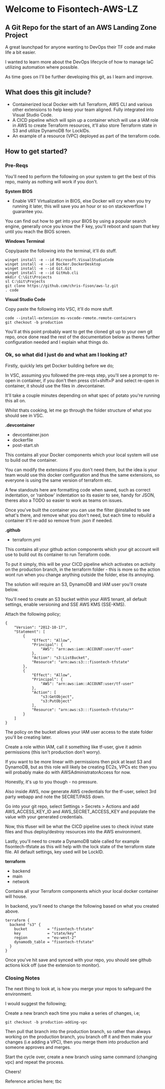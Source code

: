 # Welcome to Fisontech-AWS-LZ

## A Git Repo for the start of an AWS Landing Zone Project

A great launchpad for anyone wanting to DevOps their TF code and make life a bit easier.

I wanted to learn more about the DevOps lifecycle of how to manage IaC utilizing automation where possible.

As time goes on I'll be further developing this git, as I learn and improve.

## What does this git include?

- Containerized local Docker with full Terraform, AWS CLI and various other extensions to help keep your team aligned. Fully integrated into Visual Studio Code.
- A CICD pipeline which will spin up a container which will use a IAM role in AWS to create Terraform resources, it'll also store Terraform state in S3 and utilize DynamoDB for LockIDs.
- An example of a resource (VPC) deployed as part of the terraform code.

## How to get started?

### Pre-Reqs

You'll need to perform the following on your system to get the best of this repo, mainly as nothing will work if you don't.

**System BIOS**

 - Enable VRT Virtualization in BIOS, else Docker will cry when you try running it later, this will save you an hour or so on stackoverflow I guarantee you.

You can find out how to get into your BIOS by using a popular search engine, generally once you know the F key, you'll reboot and spam that key until you reach the BIOS screen.

**Windows Terminal**

Copy/paste the following into the terminal, it'll do stuff.

```
winget install -e --id Microsoft.VisualStudioCode
winget install -e --id Docker.DockerDesktop
winget install -e --id Git.Git
winget install -e --id GitHub.cli
mkdir C:\Git\Projects
sl C:\Git\Projects
git clone https://github.com/chris-fison/aws-lz.git
. code
```

**Visual Studio Code**


Copy paste the following into VSC, it'll do more stuff.

```
code --install-extension ms-vscode-remote.remote-containers
git checkout -b production
```

You'll at this point probably want to get the cloned git up to your own git repo, once done read the rest of the documentation below as theres further configuration needed and I explain what things do.

### Ok, so what did I just do and what am I looking at?

Firstly, quickly lets get Docker building before we do;

In VSC, assuming you followed the pre-reqs step, you'll see a prompt to re-open in container, if you don't then press ctrl+shift+P and select re-open in container, it should use the files in .devcontainer.

It'll take a couple minutes depending on what spec of potato you're running this all on.

Whilst thats cooking, let me go through the folder structure of what you should see in VSC.

**.devcontainer**

 - devcontainer.json 
 - dockerfile
 - post-start.sh

This contains all your Docker components which your local system will use to build out the container.

You can modify the extensions if you don't need them, but the idea is your team would use this docker configuration and thus the same extensions, so everyone is using the same version of terraform etc.

A few standouts here are formatting code when saved, such as correct indentation, or 'rainbow' indentation so its easier to see, handy for JSON, theres also a TODO so easier to work as teams on issues. 

Once you've built the container you can use the filter @installed to see what's there, and remove what you don't need, but each time to rebuild a container it'll re-add so remove from .json if needed.

**.github**

 - terraform.yml

This contains all your github action components which your git account will use to build out its container to run Terraform code.

To put it simply, this will be your CICD pipeline which activates on activity on the production branch, in the terraform folder - this is more so the action wont run when you change anything outside the folder, else its annoying.

The solution will require an S3, DynamoDB and IAM user you'll create below.

You'll need to create an S3 bucket within your AWS tenant, all default settings, enable versioning and SSE AWS KMS (SSE-KMS).

Attach the following policy;

```
{
    "Version": "2012-10-17",
    "Statement": [
        {
            "Effect": "Allow",
            "Principal": {
                "AWS": "arn:aws:iam::ACCOUNT:user/tf-user"
            },
            "Action": "s3:ListBucket",
            "Resource": "arn:aws:s3:::fisontech-tfstate"
        },
        {
            "Effect": "Allow",
            "Principal": {
                "AWS": "arn:aws:iam::ACCOUNT:user/tf-user"
            },
            "Action": [
                "s3:GetObject",
                "s3:PutObject"
            ],
            "Resource": "arn:aws:s3:::fisontech-tfstate/*"
        }
    ]
}
```

The policy on the bucket allows your IAM user access to the state folder you'll be creating later.

Create a role within IAM, call it something like tf-user, give it admin permissions (this isn't production don't worry).

If you want to be more linear with permissions then pick at least S3 and DynamoDB, but as this role will likely be creating EC2s, VPCs etc then you will probably make do with AWSAdministratorAccess for now. 

Honestly, it's up to you though - no pressure.

Also inside AWS, now generate AWS credentials for the tf-user, select 3rd party webapp and note the SECRET/PASS down.

Go into your git repo, select Settings > Secrets > Actions and add AWS_ACCESS_KEY_ID and AWS_SECRET_ACCESS_KEY and populate the value with your generated credentials.

Now, this tfuser will be what the CICD pipeline uses to check in/out state files and thus deploy/destroy resources into the AWS environment.

Lastly, you'll need to create a DynamoDB table called for example fisontech-tfstate as this will help with the lock state of the terraform state file. All default settings, key used will be LockID. 


**terraform**

 - backend
 - main
 - network

Contains all your Terraform components which your local docker container will house.

In backend, you'll need to change the following based on what you created above.

```
terraform {
  backend "s3" {
    bucket         = "fisontech-tfstate"
    key            = "state/key"
    region         = "eu-west-2"
    dynamodb_table = "fisontech-tfstate"
  }
}
```


Once you've hit save and synced with your repo, you should see github actions kick off (use the extension to monitor).

### Closing Notes

The next thing to look at, is how you merge your repos to safeguard the environment.

I would suggest the following;

Create a new branch each time you make a series of changes, i.e;

```
git checkout -b production-adding-vpc
```

Then pull that branch into the production branch, so rather than always working on the production branch, you branch off it and then make your changes (i.e adding a VPC), then you merge them into production and someone approves and merges.

Start the cycle over, create a new branch using same command (changing vpc) and repeat the process.

Cheers!

Reference articles here; tbc